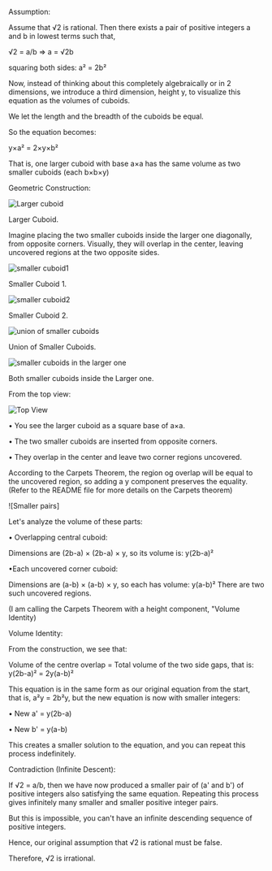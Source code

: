 Assumption:

Assume that √2 is rational. Then there exists a pair of positive integers a and b in lowest terms such that,

√2 = a/b ⇒ a = √2b

squaring both sides: a² = 2b²

Now, instead of thinking about this completely algebraically or in 2 dimensions, we introduce a third dimension, height y, to visualize 
this equation as the volumes of cuboids.

We let the length and the breadth of the cuboids be equal.

So the equation becomes:

y×a² = 2×y×b² 

That is, one larger cuboid with base a×a has the same volume as two smaller cuboids (each b×b×y)

Geometric Construction:

![Larger cuboid](https://github.com/BongoLogic/3D-Proof-of-Irrationality/blob/main/photo_2025-06-12_23-07-52.jpg?raw=true)

Larger Cuboid.

Imagine placing the two smaller cuboids inside the larger one diagonally, from opposite corners. Visually, they will overlap in the center, leaving uncovered regions at the two opposite sides.

![smaller cuboid1](https://github.com/BongoLogic/3D-Proof-of-Irrationality/blob/main/photo_2025-06-12_23-06-49.jpg?raw=true)

Smaller Cuboid 1.

![smaller cuboid2](https://github.com/BongoLogic/3D-Proof-of-Irrationality/blob/main/photo_2025-06-12_23-06-49.jpg?raw=true)

Smaller Cuboid 2.

![union of smaller cuboids](https://github.com/BongoLogic/3D-Proof-of-Irrationality/blob/main/photo_2025-06-12_23-07-45.jpg?raw=true)

Union of Smaller Cuboids.

![smaller cuboids in the larger one](https://github.com/BongoLogic/3D-Proof-of-Irrationality/blob/main/photo_2025-06-12_23-07-59.jpg?raw=true)

Both smaller cuboids inside the Larger one.

From the top view:

![Top View](https://github.com/BongoLogic/3D-Proof-of-Irrationality/blob/main/photo_2025-06-12_23-08-05.jpg?raw=true)

• You see the larger cuboid as a square base of a×a.

• The two smaller cuboids are inserted from opposite corners.

• They overlap in the center and leave two corner regions uncovered.

According to the Carpets Theorem, the region og overlap will be equal to the uncovered region, so adding a y component preserves the equality. (Refer to the README file for more details on the Carpets theorem)

![Smaller pairs]

Let's analyze the volume of these parts:

• Overlapping central cuboid:

Dimensions are (2b-a) × (2b-a) × y, so its volume is: y(2b-a)²

•Each uncovered corner cuboid:

Dimensions are (a-b) × (a-b) × y, so each has volume: y(a-b)²
There are two such uncovered regions.

(I am calling the Carpets Theorem with a height component, "Volume Identity)

Volume Identity:

From the construction, we see that:

Volume of the centre overlap = Total volume of the two side gaps, that is:
y(2b-a)² = 2y(a-b)²

This equation is in the same form as our original equation from the start, that is, a²y = 2b²y, but the new equation is now with smaller integers:

• New a' = y(2b-a)

• New b' = y(a-b)

This creates a smaller solution to the equation, and you can repeat this process indefinitely.

Contradiction (Infinite Descent):

If √2 = a/b, then we have now produced a smaller pair of (a' and b') of positive integers also satisfying the same equation. Repeating this process gives infinitely many smaller and smaller positive integer pairs.

But this is impossible, you can't have an infinite descending sequence of positive integers.

Hence, our original assumption that √2 is rational must be false.

Therefore, √2 is irrational.
